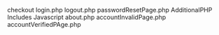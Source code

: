 checkout
login.php
logout.php
passwordResetPage.php
AdditionalPHP
Includes
Javascript
about.php
accountInvalidPage.php
accountVerifiedPAge.php